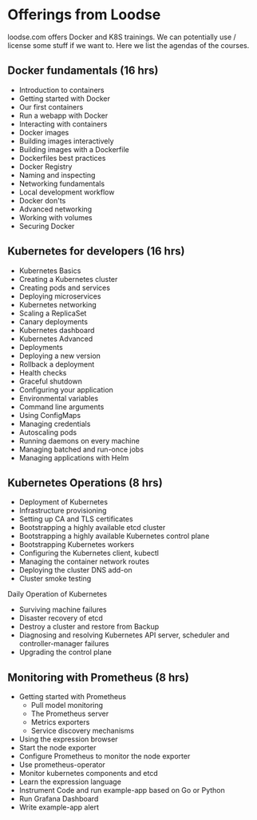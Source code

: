 # Offerings from Loodse

loodse.com offers Docker and K8S trainings. We can potentially use / license some stuff if we want to. Here we list the agendas of the courses.

## Docker fundamentals (16 hrs)
- Introduction to containers
- Getting started with Docker
- Our first containers
- Run a webapp with Docker
- Interacting with containers
- Docker images
- Building images interactively
- Building images with a Dockerfile
- Dockerfiles best practices
- Docker Registry
- Naming and inspecting
- Networking fundamentals
- Local development workflow
- Docker don'ts
- Advanced networking
- Working with volumes
- Securing Docker

## Kubernetes for developers (16 hrs)
- Kubernetes Basics
-  Creating a Kubernetes cluster
-  Creating pods and services
-  Deploying microservices
-  Kubernetes networking
-  Scaling a ReplicaSet
-  Canary deployments
-  Kubernetes dashboard
-  Kubernetes Advanced
-  Deployments
-  Deploying a new version
-  Rollback a deployment
-  Health checks
-  Graceful shutdown
-  Configuring your application
-  Environmental variables
-  Command line arguments
-  Using ConfigMaps
-  Managing credentials
-  Autoscaling pods
-  Running daemons on every machine
-  Managing batched and run-once jobs
-  Managing applications with Helm

## Kubernetes Operations (8 hrs)
- Deployment of Kubernetes
- Infrastructure provisioning
- Setting up CA and TLS certificates
- Bootstrapping a highly available etcd cluster
- Bootstrapping a highly available Kubernetes control plane
- Bootstrapping Kubernetes workers
- Configuring the Kubernetes client, kubectl
- Managing the container network routes
- Deploying the cluster DNS add-on
- Cluster smoke testing
 
Daily Operation of Kubernetes 
- Surviving machine failures
- Disaster recovery of etcd
- Destroy a cluster and restore from Backup
- Diagnosing  and  resolving  Kubernetes  API  server,  scheduler and  controller-manager failures
- Upgrading the control plane


## Monitoring with Prometheus (8 hrs)
- Getting started with Prometheus
  -  Pull model monitoring
  -  The Prometheus server
  -  Metrics exporters
  -  Service discovery mechanisms
-  Using the expression browser
-  Start the node exporter
-  Configure Prometheus to monitor the node exporter
-  Use prometheus-operator
-  Monitor kubernetes components and etcd
-  Learn the expression language
-  Instrument Code and run example-app based on Go or Python
-  Run Grafana Dashboard
-  Write example-app alert



